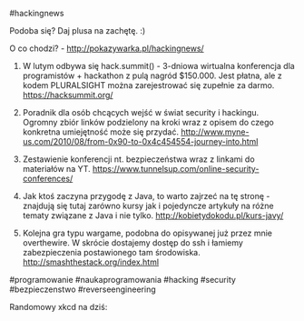 #hackingnews

Podoba się? Daj plusa na zachętę. :)

O co chodzi? - http://pokazywarka.pl/hackingnews/

1. W lutym odbywa się hack.summit() - 3-dniowa wirtualna konferencja dla programistów + hackathon z pulą nagród $150.000. Jest płatna, ale z kodem PLURALSIGHT można zarejestrować się zupełnie za darmo.
https://hacksummit.org/

2. Poradnik dla osób chcących wejść w świat security i hackingu. Ogromny zbiór linków podzielony na kroki wraz z opisem do czego konkretna umiejętność może się przydać.
http://www.myne-us.com/2010/08/from-0x90-to-0x4c454554-journey-into.html

3. Zestawienie konferencji nt. bezpieczeństwa wraz z linkami do materiałów na YT.
https://www.tunnelsup.com/online-security-conferences/

4. Jak ktoś zaczyna przygodę z Java, to warto zajrzeć na tę stronę - znajdują się tutaj zarówno kursy jak i pojedyncze artykuły na różne tematy związane z Java i nie tylko.
http://kobietydokodu.pl/kurs-javy/

5. Kolejna gra typu wargame, podobna do opisywanej już przez mnie overthewire. W skrócie dostajemy dostęp do ssh i łamiemy zabezpieczenia postawionego tam środowiska. 
http://smashthestack.org/index.html



#programowanie #naukaprogramowania #hacking #security #bezpieczenstwo #reverseengineering

Randomowy xkcd na dziś:







